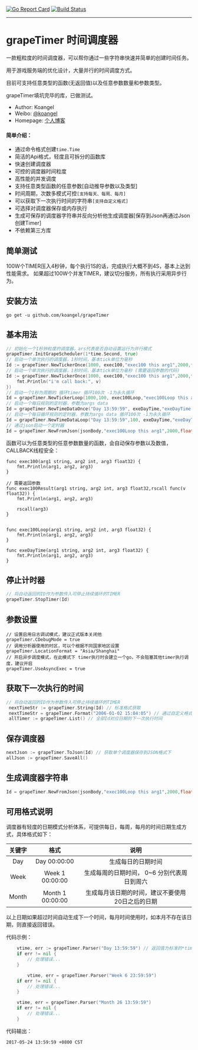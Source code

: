  [![Go Report Card](https://goreportcard.com/badge/github.com/koangel/grapeTimer)](https://goreportcard.com/report/github.com/koangel/grapeTimer)  [![Build Status](https://secure.travis-ci.org/koangel/grapeTimer.png)](http://travis-ci.org/koangel/grapeTimer)

---
# **grapeTimer 时间调度器**

一款粗粒度的时间调度器，可以帮你通过一些字符串快速并简单的创建时间任务。

用于游戏服务端的优化设计，大量并行的时间调度方式。

目前可支持任意类型的函数(无返回值)以及任意参数数量和参数类型。

grapeTimer填坑完毕的库，已做测试。

- Author: Koangel
- Weibo: [@koangel](http://weibo.com/koangel)
- Homepage: [个人博客](http://grapec.me)

#### 简单介绍：
- 通过命令格式创建`time.Time`
- 简洁的Api格式，轻度且可拆分的函数库
- 快速创建调度器
- 可控的调度器时间粒度
- 高性能的并发调度
- 支持任意类型函数的任意参数[自动推导参数以及类型]
- 时间周期，次数多模式可控`[支持每天、每周、每月]`
- 可以获取下一次执行时间的字符串`[支持自定义格式]`
- 可选择对调度器保存或内存执行
- 生成可保存的调度器字符串并反向分析他生成调度器[保存到Json再通过Json创建Timer]
- 不依赖第三方库

## **简单测试**

100W个TIMER压入4秒钟，每个执行1S的话，完成执行大概不到4S，基本上达到性能需求。
如果超过100W个并发TIMER，建议切分服务，所有执行采用异步行为。

## **安装方法**

```
go get -u github.com/koangel/grapeTimer
```

## **基本用法**

``` Go
// 初始化一个1秒钟粒度的调度器，ars代表是否自动设置运行为并行模式
grapeTimer.InitGrapeScheduler(1*time.Second, true)
// 启动一个单次执行的调度器，1秒时间，基本tick单位为毫秒
Id := grapeTimer.NewTickerOnce(1000, exec100,"exec100 this arg1",2000,float32(200.5))
// 启动一个单次执行的调度器，1秒时间，基本tick单位为毫秒 (需要返回参数的代码)
Id := grapeTimer.NewTickerOnce(1000, exec100,"exec100 this arg1",2000,float32(200.5),func(v float32){
	fmt.Println("i'm call back:", v)
})
// 启动一个1秒为周期的 循环timer 循环100次 -1为永久循环
Id = grapeTimer.NewTickerLoop(1000,100, exec100Loop,"exec100Loop this arg1",2000,float32(200.5))
// 启动一个每日规则的定时器，参数为args data
Id = grapeTimer.NewTimeDataOnce("Day 13:59:59", exeDayTime,"exeDayTime this arg1",2000,float32(200.5))
// 启动一个每日循环规则的定时器，参数为args data 循环100次 -1为永久循环
Id = grapeTimer.NewTimeDataLoop("Day 13:59:59",100, exeDayTime,"exeDayTime this arg1",2000,float32(200.5))
// 通过json启动一个定时器
Id = grapeTimer.NewFromJson(jsonBody,"exec100Loop this arg1",2000,float32(200.5))
```

函数可以为任意类型的任意参数数量的函数，会自动保存参数以及数值，CALLBACK线程安全：
```
func exec100(arg1 string, arg2 int, arg3 float32) {
	fmt.Println(arg1, arg2, arg3)
}

// 需要返回参数
func exec100Result(arg1 string, arg2 int, arg3 float32,rscall func(v float32)) {
	fmt.Println(arg1, arg2, arg3)

	rscall(arg3)
}


func exec100Loop(arg1 string, arg2 int, arg3 float32) {
	fmt.Println(arg1, arg2, arg3)
}

func exeDayTime(arg1 string, arg2 int, arg3 float32) {
	fmt.Println(arg1, arg2, arg3)
}
```
## **停止计时器**

```Go
// 将自动返回的ID作为参数传入可停止持续循环的TIMER
grapeTimer.StopTimer(Id)
```

## **参数设置**

```
// 设置启用日志调试模式，建议正式版本关闭他
grapeTimer.CDebugMode = true
// 调用分析器使用的时区，可以个根据不同国家地区设置 
grapeTimer.LocationFormat = "Asia/Shanghai"
// 开启异步调度模式，在此模式下 timer执行时会建立一个go，不会阻塞其他timer执行调度，建议开启
grapeTimer.UseAsyncExec = true
```

## **获取下一次执行的时间**

```Go
// 将自动返回的ID作为参数传入可停止持续循环的TIMER
 nextTimeStr := grapeTimer.String(Id) // 标准格式获取
 nextTimeStr = grapeTimer.Format("2006-01-02 15:04:05") // 通过自定义格式化获取
 allTimer := grapeTimer.List() // 全部Id对应日期的下一次执行时间
```

## **保存调度器**

```Go
nextJson := grapeTimer.ToJson(Id) // 获取单个调度器保存到JSON格式下
allJson := grapeTimer.SaveAll()
```

## **生成调度器字符串**

```Go
Id = grapeTimer.NewFromJson(jsonBody,"exec100Loop this arg1",2000,float32(200.5))
```

## **可用格式说明**

调度器有轻度的日期模式分析体系，可提供每日，每周，每月的时间日期生成方式，具体格式如下：

|关键字|格式|说明|
|:----------:|:-------:|:----------:|
|Day|Day 00:00:00|生成每日的日期时间|
|Week|Week 1 00:00:00|生成每周的日期时间， 0~6 分别代表周日到周六|
|Month|Month 1 00:00:00|生成每月该日期的时间，建议不要使用20日之后的日期|

以上日期如果超过时间自动生成下一个时间，每月时间使用时，如本月不存在该日期，则直接返回错误。

代码示例：

```go
	vtime, err := grapeTimer.Parser("Day 13:59:59") // 返回值为标准的*time.Time
	if err != nil {
		// 处理错误...
	}

        vtime, err = grapeTimer.Parser("Week 6 23:59:59")
	if err != nil {
		// 处理错误...
	}

	vtime, err = grapeTimer.Parser("Month 26 13:59:59")
	if err != nil {
		// 处理错误...
	}
```
代码输出：

```
2017-05-24 13:59:59 +0800 CST
```